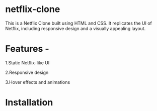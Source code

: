 ﻿# netflix-clone
 

This is a Netflix Clone built using HTML and CSS. It replicates the UI of Netflix, including responsive design and a visually appealing layout.

# Features -

1.Static Netflix-like UI

2.Responsive design

3.Hover effects and animations

 # Installation  
 
